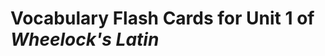 Vocabulary Flash Cards for Unit 1 of *Wheelock's Latin*
=======================================================
